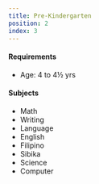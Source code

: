 ```yaml
---
title: Pre-Kindergarten
position: 2
index: 3
---
```


#### Requirements
- Age: 4 to 4½ yrs

#### Subjects
- Math
- Writing
- Language
- English
- Filipino
- Sibika
- Science
- Computer

